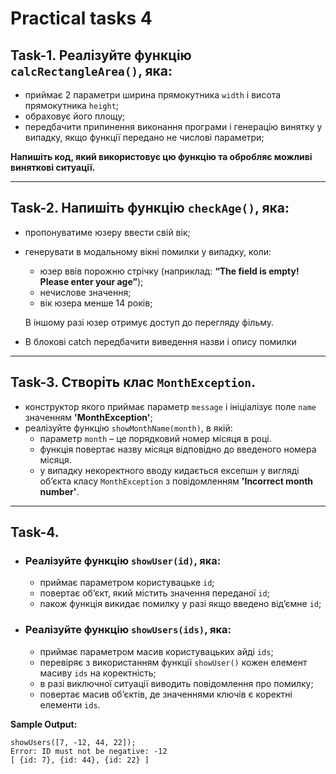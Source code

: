# Practical tasks 4

## **Task-1.** Реалізуйте функцію `calcRectangleArea()`, яка:

- приймає 2 параметри ширина прямокутника `width` і висота прямокутника `height`;
- обраховує його площу;
- передбачити припинення виконання програми і генерацію винятку у випадку, якщо функції передано не числові параметри;

**Напишіть код, який використовує цю функцію та обробляє можливі виняткові ситуації.**

---

## **Task-2.** Напишіть функцію `checkAge()`, яка:

- пропонуватиме юзеру ввести свій вік;
- генерувати в модальному вікні помилки у випадку, коли:

  - юзер ввів порожню стрічку (наприклад: **“The field is empty! Please enter your age”**);
  - нечислове значення;
  - вік юзера менше 14 років;

  В іншому разі юзер отримує доступ до перегляду фільму.

- В блокові catch передбачити виведення назви і опису помилки

---

## **Task-3.** Створіть клас `MonthException`.

- конструктор якого приймає параметр `message` і ініціалізує поле `name` значенням **'MonthException'**;
- реалізуйте функцію `showMonthName(month)`, в якій:
  - параметр `month` – це порядковий номер місяця в році.
  - функція повертає назву місяця відповідно до введеного номера місяця.
  - у випадку некоректного вводу кидається ексепшн у вигляді об’єкта класу `MonthException` з повідомленням **'Incorrect month number'**.

---

## **Task-4.**

- ### Реалізуйте функцію `showUser(id)`, яка:

  - приймає параметром користувацьке `id`;
  - повертає об’єкт, який містить значення переданої `id`;
  - nакож функція викидає помилку у разі якщо введено від’ємне `id`;


- ### Реалізуйте функцію `showUsers(ids)`, яка:

  - приймає параметром масив користувацьких айді `ids`;
  - перевіряє з використанням функції `showUser()` кожен елемент масиву `ids` на коректність;
  - в разі виключної ситуації виводить повідомлення про помилку;
  - повертає масив об’єктів, де значеннями ключів є коректні елементи `ids`.

**Sample Output:**

    showUsers([7, -12, 44, 22]);
    Error: ID must not be negative: -12
    [ {id: 7}, {id: 44}, {id: 22} ]
